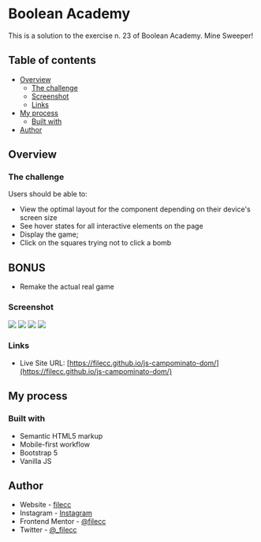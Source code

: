 # Boolean Academy

This is a solution to the exercise n. 23 of Boolean Academy. Mine Sweeper!

## Table of contents

- [Overview](#overview)
  - [The challenge](#the-challenge)
  - [Screenshot](#screenshot)
  - [Links](#links)
- [My process](#my-process)
  - [Built with](#built-with)
- [Author](#author)


## Overview

### The challenge

Users should be able to:

- View the optimal layout for the component depending on their device's screen size
- See hover states for all interactive elements on the page
- Display the game;
- Click on the squares trying not to click a bomb

## BONUS
- Remake the actual real game


### Screenshot

![](./day-home.png)
![](./night-home.png)
![](./easy-game.png)
![](./boom.png)


### Links

- Live Site URL: [https://filecc.github.io/js-campominato-dom/](https://filecc.github.io/js-campominato-dom/)

## My process

### Built with

- Semantic HTML5 markup
- Mobile-first workflow
- Bootstrap 5
- Vanilla JS

## Author

- Website - [filecc](https://www.filecc.dev)
- Instagram - [Instagram](https://www.instagram.com/filecc)
- Frontend Mentor - [@filecc](https://www.frontendmentor.io/profile/filecc)
- Twitter - [@_filecc](https://www.twitter.com/_filecc)

